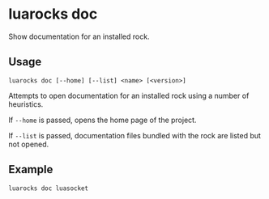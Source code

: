 # luarocks doc

Show documentation for an installed rock.

## Usage

`luarocks doc [--home] [--list] <name> [<version>]`

Attempts to open documentation for an installed rock using a number
of heuristics.

If `--home` is passed, opens the home page of the project.

If `--list` is passed, documentation files bundled with the rock
are listed but not opened.

## Example

```
luarocks doc luasocket
```

